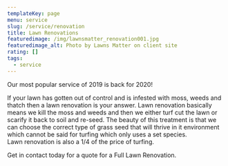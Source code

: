 ```yaml
---
templateKey: page
menu: service
slug: /service/renovation
title: Lawn Renovations
featuredimage: /img/lawnsmatter_renovation001.jpg
featuredimage_alt: Photo by Lawns Matter on client site
rating: []
tags:
  - service
---
```

Our most popular service of 2019 is back for 2020!

If your lawn has gotten out of control and is infested with moss, weeds and thatch then a lawn renovation is your answer.
Lawn renovation basically means we kill the moss and weeds and then we either turf cut the lawn or scarify it back to soil and re-seed.  The beauty of this treatment is that we can choose the correct type of grass seed that will thrive in it environment which cannot be said for turfing which only uses a set species.  
Lawn renovation is also a 1/4 of the price of turfing.

Get in contact today for a quote for a Full Lawn Renovation.
